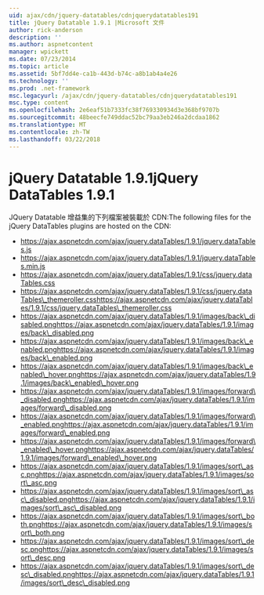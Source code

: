 ```yaml
---
uid: ajax/cdn/jquery-datatables/cdnjquerydatatables191
title: jQuery Datatable 1.9.1 |Microsoft 文件
author: rick-anderson
description: ''
ms.author: aspnetcontent
manager: wpickett
ms.date: 07/23/2014
ms.topic: article
ms.assetid: 5bf7dd4e-ca1b-443d-b74c-a8b1ab4a4e26
ms.technology: ''
ms.prod: .net-framework
msc.legacyurl: /ajax/cdn/jquery-datatables/cdnjquerydatatables191
msc.type: content
ms.openlocfilehash: 2e6eaf51b7333fc38f769330934d3e368bf9707b
ms.sourcegitcommit: 48beecfe749ddac52bc79aa3eb246a2dcdaa1862
ms.translationtype: MT
ms.contentlocale: zh-TW
ms.lasthandoff: 03/22/2018
---
```

<a name="jquery-datatables-191"></a><span data-ttu-id="4f29e-102">jQuery Datatable 1.9.1</span><span class="sxs-lookup"><span data-stu-id="4f29e-102">jQuery DataTables 1.9.1</span></span>
====================
<span data-ttu-id="4f29e-103">JQuery Datatable 增益集的下列檔案被裝載於 CDN:</span><span class="sxs-lookup"><span data-stu-id="4f29e-103">The following files for the jQuery DataTables plugins are hosted on the CDN:</span></span>

- https://ajax.aspnetcdn.com/ajax/jquery.dataTables/1.9.1/jquery.dataTables.js
- https://ajax.aspnetcdn.com/ajax/jquery.dataTables/1.9.1/jquery.dataTables.min.js
- https://ajax.aspnetcdn.com/ajax/jquery.dataTables/1.9.1/css/jquery.dataTables.css
- <span data-ttu-id="4f29e-104">https://ajax.aspnetcdn.com/ajax/jquery.dataTables/1.9.1/css/jquery.dataTables\_themeroller.css</span><span class="sxs-lookup"><span data-stu-id="4f29e-104">https://ajax.aspnetcdn.com/ajax/jquery.dataTables/1.9.1/css/jquery.dataTables\_themeroller.css</span></span>
- <span data-ttu-id="4f29e-105">https://ajax.aspnetcdn.com/ajax/jquery.dataTables/1.9.1/images/back\_disabled.png</span><span class="sxs-lookup"><span data-stu-id="4f29e-105">https://ajax.aspnetcdn.com/ajax/jquery.dataTables/1.9.1/images/back\_disabled.png</span></span>
- <span data-ttu-id="4f29e-106">https://ajax.aspnetcdn.com/ajax/jquery.dataTables/1.9.1/images/back\_enabled.png</span><span class="sxs-lookup"><span data-stu-id="4f29e-106">https://ajax.aspnetcdn.com/ajax/jquery.dataTables/1.9.1/images/back\_enabled.png</span></span>
- <span data-ttu-id="4f29e-107">https://ajax.aspnetcdn.com/ajax/jquery.dataTables/1.9.1/images/back\_enabled\_hover.png</span><span class="sxs-lookup"><span data-stu-id="4f29e-107">https://ajax.aspnetcdn.com/ajax/jquery.dataTables/1.9.1/images/back\_enabled\_hover.png</span></span>
- <span data-ttu-id="4f29e-108">https://ajax.aspnetcdn.com/ajax/jquery.dataTables/1.9.1/images/forward\_disabled.png</span><span class="sxs-lookup"><span data-stu-id="4f29e-108">https://ajax.aspnetcdn.com/ajax/jquery.dataTables/1.9.1/images/forward\_disabled.png</span></span>
- <span data-ttu-id="4f29e-109">https://ajax.aspnetcdn.com/ajax/jquery.dataTables/1.9.1/images/forward\_enabled.png</span><span class="sxs-lookup"><span data-stu-id="4f29e-109">https://ajax.aspnetcdn.com/ajax/jquery.dataTables/1.9.1/images/forward\_enabled.png</span></span>
- <span data-ttu-id="4f29e-110">https://ajax.aspnetcdn.com/ajax/jquery.dataTables/1.9.1/images/forward\_enabled\_hover.png</span><span class="sxs-lookup"><span data-stu-id="4f29e-110">https://ajax.aspnetcdn.com/ajax/jquery.dataTables/1.9.1/images/forward\_enabled\_hover.png</span></span>
- <span data-ttu-id="4f29e-111">https://ajax.aspnetcdn.com/ajax/jquery.dataTables/1.9.1/images/sort\_asc.png</span><span class="sxs-lookup"><span data-stu-id="4f29e-111">https://ajax.aspnetcdn.com/ajax/jquery.dataTables/1.9.1/images/sort\_asc.png</span></span>
- <span data-ttu-id="4f29e-112">https://ajax.aspnetcdn.com/ajax/jquery.dataTables/1.9.1/images/sort\_asc\_disabled.png</span><span class="sxs-lookup"><span data-stu-id="4f29e-112">https://ajax.aspnetcdn.com/ajax/jquery.dataTables/1.9.1/images/sort\_asc\_disabled.png</span></span>
- <span data-ttu-id="4f29e-113">https://ajax.aspnetcdn.com/ajax/jquery.dataTables/1.9.1/images/sort\_both.png</span><span class="sxs-lookup"><span data-stu-id="4f29e-113">https://ajax.aspnetcdn.com/ajax/jquery.dataTables/1.9.1/images/sort\_both.png</span></span>
- <span data-ttu-id="4f29e-114">https://ajax.aspnetcdn.com/ajax/jquery.dataTables/1.9.1/images/sort\_desc.png</span><span class="sxs-lookup"><span data-stu-id="4f29e-114">https://ajax.aspnetcdn.com/ajax/jquery.dataTables/1.9.1/images/sort\_desc.png</span></span>
- <span data-ttu-id="4f29e-115">https://ajax.aspnetcdn.com/ajax/jquery.dataTables/1.9.1/images/sort\_desc\_disabled.png</span><span class="sxs-lookup"><span data-stu-id="4f29e-115">https://ajax.aspnetcdn.com/ajax/jquery.dataTables/1.9.1/images/sort\_desc\_disabled.png</span></span>
